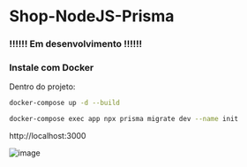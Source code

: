 # Shop-NodeJS-Prisma

### !!!!!! Em desenvolvimento !!!!!!

### Instale com Docker
Dentro do projeto:
```bash
docker-compose up -d --build
```
```bash
docker-compose exec app npx prisma migrate dev --name init
```
http://localhost:3000

![image](https://github.com/user-attachments/assets/d6679e87-0a47-45c9-8fd2-810f080d1b24)
